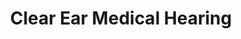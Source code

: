 ---
title: "Clear Ear Medical Hearing"
url: /jacksonville-beach/clear-ear-medical-hearing/
shop: hearing aids
---